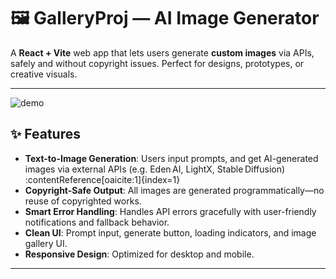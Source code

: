 # 🖼️ GalleryProj — AI Image Generator

A **React + Vite** web app that lets users generate **custom images** via APIs, safely and without copyright issues. Perfect for designs, prototypes, or creative visuals.

---

![demo](https://miro.medium.com/v2/resize:fit:1100/format:webp/1*0N8CVKix7OGfBDsgh9DzrQ.gif)


## ✨ Features

- **Text-to-Image Generation**: Users input prompts, and get AI-generated images via external APIs (e.g. Eden AI, LightX, Stable Diffusion) :contentReference[oaicite:1]{index=1}  
- **Copyright-Safe Output**: All images are generated programmatically—no reuse of copyrighted works.
- **Smart Error Handling**: Handles API errors gracefully with user-friendly notifications and fallback behavior.
- **Clean UI**: Prompt input, generate button, loading indicators, and image gallery UI.
- **Responsive Design**: Optimized for desktop and mobile.

---
